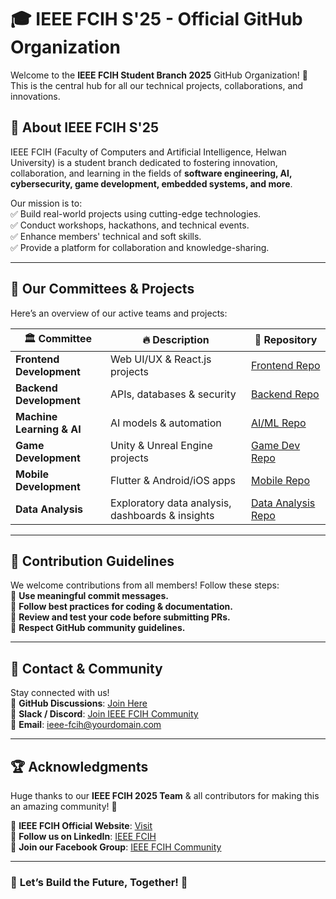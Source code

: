 # 🎓 **IEEE FCIH S'25 - Official GitHub Organization**  

Welcome to the **IEEE FCIH Student Branch 2025** GitHub Organization! 🚀 This is the central hub for all our technical projects, collaborations, and innovations.  

## 🌟 **About IEEE FCIH S'25**  
IEEE FCIH (Faculty of Computers and Artificial Intelligence, Helwan University) is a student branch dedicated to fostering innovation, collaboration, and learning in the fields of **software engineering, AI, cybersecurity, game development, embedded systems, and more**.  

Our mission is to:  
✅ Build real-world projects using cutting-edge technologies.  
✅ Conduct workshops, hackathons, and technical events.  
✅ Enhance members' technical and soft skills.  
✅ Provide a platform for collaboration and knowledge-sharing.  

---

## 🚀 **Our Committees & Projects**  
Here’s an overview of our active teams and projects:  

| 🏛 Committee | 🔥 Description | 📂 Repository |
|-------------|--------------|-------------|
| **Frontend Development** | Web UI/UX & React.js projects | [Frontend Repo](#) |
| **Backend Development** | APIs, databases & security | [Backend Repo](#) |
| **Machine Learning & AI** | AI models & automation | [AI/ML Repo](#) |
| **Game Development** | Unity & Unreal Engine projects | [Game Dev Repo](#) |
| **Mobile Development** | Flutter & Android/iOS apps | [Mobile Repo](#) |
| **Data Analysis** | Exploratory data analysis, dashboards & insights | [Data Analysis Repo](#) |


---

## 🤝 **Contribution Guidelines**  
We welcome contributions from all members! Follow these steps:  
📌 **Use meaningful commit messages.**  
📌 **Follow best practices for coding & documentation.**  
📌 **Review and test your code before submitting PRs.**  
📌 **Respect GitHub community guidelines.**  

---

## 📧 **Contact & Community**  
Stay connected with us!  
🔗 **GitHub Discussions**: [Join Here](#)  
💬 **Slack / Discord**: [Join IEEE FCIH Community](#)  
📧 **Email**: ieee-fcih@yourdomain.com  

---

## 🏆 **Acknowledgments**  
Huge thanks to our **IEEE FCIH 2025 Team** & all contributors for making this an amazing community! 🙌  

🔹 **IEEE FCIH Official Website**: [Visit](#)  
🔹 **Follow us on LinkedIn**: [IEEE FCIH](#)  
🔹 **Join our Facebook Group**: [IEEE FCIH Community](#)  

---

### 🎉 **Let’s Build the Future, Together!** 🚀  
